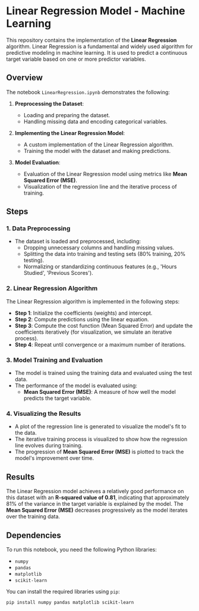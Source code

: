 # Linear Regression Model - Machine Learning

This repository contains the implementation of the **Linear Regression** algorithm. Linear Regression is a fundamental and widely used algorithm for predictive modeling in machine learning. It is used to predict a continuous target variable based on one or more predictor variables.

## Overview

The notebook `LinearRegression.ipynb` demonstrates the following:

1. **Preprocessing the Dataset**:
   - Loading and preparing the dataset.
   - Handling missing data and encoding categorical variables.

2. **Implementing the Linear Regression Model**:
   - A custom implementation of the Linear Regression algorithm.
   - Training the model with the dataset and making predictions.

3. **Model Evaluation**:
   - Evaluation of the Linear Regression model using metrics like **Mean Squared Error (MSE)**.
   - Visualization of the regression line and the iterative process of training.

## Steps

### 1. Data Preprocessing

- The dataset is loaded and preprocessed, including:
  - Dropping unnecessary columns and handling missing values.
  - Splitting the data into training and testing sets (80% training, 20% testing).
  - Normalizing or standardizing continuous features (e.g., 'Hours Studied', 'Previous Scores').

### 2. Linear Regression Algorithm

The Linear Regression algorithm is implemented in the following steps:

- **Step 1**: Initialize the coefficients (weights) and intercept.
- **Step 2**: Compute predictions using the linear equation.
- **Step 3**: Compute the cost function (Mean Squared Error) and update the coefficients iteratively (for visualization, we simulate an iterative process).
- **Step 4**: Repeat until convergence or a maximum number of iterations.

### 3. Model Training and Evaluation

- The model is trained using the training data and evaluated using the test data.
- The performance of the model is evaluated using:
  - **Mean Squared Error (MSE)**: A measure of how well the model predicts the target variable.
  

### 4. Visualizing the Results

- A plot of the regression line is generated to visualize the model's fit to the data.
- The iterative training process is visualized to show how the regression line evolves during training.
- The progression of **Mean Squared Error (MSE)** is plotted to track the model's improvement over time.

## Results

The Linear Regression model achieves a relatively good performance on this dataset with an **R-squared value of 0.81**, indicating that approximately 81% of the variance in the target variable is explained by the model. The **Mean Squared Error (MSE)** decreases progressively as the model iterates over the training data.

## Dependencies

To run this notebook, you need the following Python libraries:

- `numpy`
- `pandas`
- `matplotlib`
- `scikit-learn`

You can install the required libraries using `pip`:

```bash
pip install numpy pandas matplotlib scikit-learn
